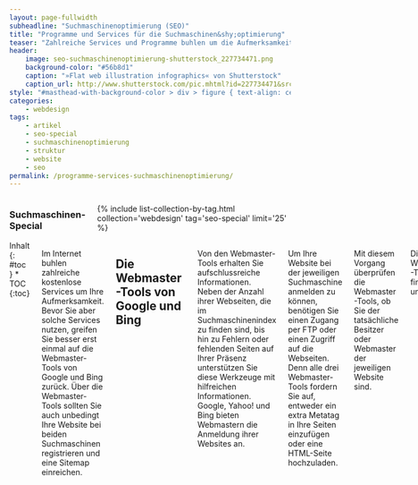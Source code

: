 ```yaml
---
layout: page-fullwidth
subheadline: "Suchmaschinenoptimierung (SEO)"
title: "Programme und Services für die Suchmaschinen&shy;optimierung"
teaser: "Zahlreiche Services und Programme buhlen um die Aufmerksamkeit der Suchmaschinenoptimierer im Netz. Es gibt sowohl Desktopprogramme als auch hilfreiche Onlineservices. Nicht alle sind kostenlos. Im Folgenden stelle ich Ihnen eine hilfreiche Auswahl kostenloser Programme und Services für die Suchmaschinenoptimierung vor."
header:
    image: seo-suchmaschinenoptimierung-shutterstock_227734471.png
    background-color: "#56b8d1"
    caption: "»Flat web illustration infographics« von Shutterstock"
    caption_url: http://www.shutterstock.com/pic.mhtml?id=227734471&src=id
style: "#masthead-with-background-color > div > figure { text-align: center; }"
categories:
    - webdesign
tags:
    - artikel
    - seo-special
    - suchmaschinenoptimierung
    - struktur
    - website
    - seo
permalink: /programme-services-suchmaschinenoptimierung/
---
```

<div class="row">
<div class="medium-5 medium-push-7 columns" markdown="1">
<h3 class="m0">Suchmaschinen-Special</h3>

{% include list-collection-by-tag.html collection='webdesign' tag='seo-special' limit='25' %}

</div><!-- /.medium-5.columns -->
<div class="medium-7 medium-pull-5 columns" markdown="1">

<div class="panel radius" markdown="1">
Inhalt
{: #toc }
*  TOC
{:toc}
</div>

Im Internet buhlen zahlreiche kostenlose Services um Ihre Aufmerksamkeit. Bevor Sie aber solche Services nutzen, greifen Sie besser erst einmal auf die Webmaster-Tools von Google und Bing zurück. Über die Webmaster-Tools sollten Sie auch unbedingt Ihre Website bei beiden Suchmaschinen registrieren und eine Sitemap einreichen.



## Die Webmaster-Tools von Google und Bing

Von den Webmaster-Tools erhalten Sie aufschlussreiche Informationen. Neben der Anzahl ihrer Webseiten, die im Suchmaschinenindex zu finden sind, bis hin zu Fehlern oder fehlenden Seiten auf Ihrer Präsenz unterstützen Sie diese Werkzeuge mit hilfreichen Informationen. Google, Yahoo! und Bing bieten Webmastern die Anmeldung ihrer Websites an.

Um Ihre Website bei der jeweiligen Suchmaschine anmelden zu können, benötigen Sie einen Zugang per FTP oder einen Zugriff auf die Webseiten. Denn alle drei Webmaster-Tools fordern Sie auf, entweder ein extra Metatag in Ihre Seiten einzufügen oder eine HTML-Seite hochzuladen.

Mit diesem Vorgang überprüfen die Webmaster-Tools, ob Sie der
tatsächliche Besitzer oder Webmaster der jeweiligen Website sind.

Die Webmaster-Tools finden Sie unter:

* [www.google.com/webmasters/tools/](https://www.google.com/webmasters/tools/)
* [www.bing.com/toolbox/webmaster/](http://www.bing.com/toolbox/webmaster/)



## Website-Analyse und Online-Pagerank-Check

Sie brauchen nicht immer gleich eine Erweiterung oder ein externes Programm zu installieren, um ein paar wichtige Informationen über Ihre oder eine andere Website zu erhalten. Zahlreiche Services kümmern sich ums Datensammeln und nutzen fleißig die Schnittstellen von Suchmaschinen und verwandten Services. Im Weiteren finden Sie einige der wichtigsten Anlaufstellen:

Alexa.com – schnelle Informationsgewinnung: Die Website Alexa.com sammelt seit Jahren Informationen zum Surfverhalten. Zwar ist Alexa.com ein amerikanischer Service, doch auch deutsche Websites gewichtet er. Schnell vergleichen Sie mittels Alexa.com verwandte Websites, den umliegenden Webkosmos und erhalten ungefähre Daten zur  eliebtheit der jeweiligen Website. So analysieren Sie z.B. mit [www.alexa.com/siteinfo/www.spiegel.de](http://www.alexa.com/siteinfo/www.spiegel.de) Spiegel Online.

Aber Achtung: Sämtliche Daten von Alexa.com sind mit Vorsicht zu genießen und sollten nicht als absolute und 100% korrekte Daten betrachtet werden. Hauptsächlich sammelt Alexa.com seine Daten über eine Toolbar, wie man sie auch von Google, Yahoo! & Co. kennt. Außerdem gehört Amazon der Service, einem nicht wirklich »unabhängigen« Konzern.

Deutsche Webseiten mit Seitwert.de durchleuchten: Richtig Vergnügen bereitet der Service von [Seitwert.de][9]. Seitwert.de fragt zahlreiche verschiedene Fakten von Social Services ab. Unkompliziert und schnell checken Sie so eine Website auf »Credibility«.







 [1]: http://de.wikipedia.org/wiki/Braillezeile
 [2]: {{ site.url }}/recherche/
 [3]: https://adwords.google.de/KeywordPlanner
 [4]: https://www.google.de/adwords/
 [5]: https://metager.de/klassik/asso/
 [6]: https://moz.com/search-ranking-factors
 [7]: http://www.smashingmagazine.com/2009/11/08/getting-started-with-content-management-systems/
 [8]: https://validator.w3.org/
 [9]: http://www.seitwert.de
 [10]: #

</div><!-- /.medium-7.columns -->
</div><!-- /.row -->
